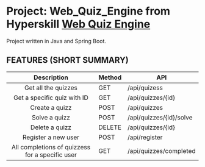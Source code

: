 # Project: Web_Quiz_Engine from Hyperskill [Web Quiz Engine](https://hyperskill.org/projects/91)
Project written in Java and Spring Boot.


## FEATURES (SHORT SUMMARY)

|Description|Method|API|
|:-:|---|---|
|Get all the quizzes|GET|/api/quizess|
|Get a specific quiz with ID|GET|/api/quizzes/{id}|
|Create a quizz|POST|/api/quizzes|
|Solve a quizz|POST|/api/quizzes/{id}/solve|
|Delete a quizz|DELETE|/api/quizzes/{id}|
|Register a new user|POST|/api/register|
|All completions of quizzess for a specific user|GET|/api/quizzes/completed|

